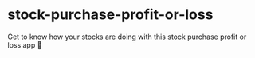 # stock-purchase-profit-or-loss
Get to know how your stocks are doing with this stock purchase profit or loss app 🤑
